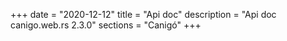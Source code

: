 +++
date        = "2020-12-12"
title       = "Api doc"
description = "Api doc canigo.web.rs 2.3.0"
sections    = "Canigó"
+++